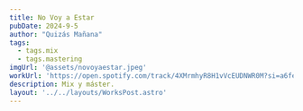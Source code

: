 ```yaml
---
title: No Voy a Estar
pubDate: 2024-9-5
author: "Quizás Mañana"
tags:
  - tags.mix
  - tags.mastering
imgUrl: '@assets/novoyaestar.jpeg'
workUrl: 'https://open.spotify.com/track/4XMrmhyR8H1vVcEUDNWR0M?si=a6fe893d1d2f476f'
description: Mix y máster.
layout: '../../layouts/WorksPost.astro'
---
```


